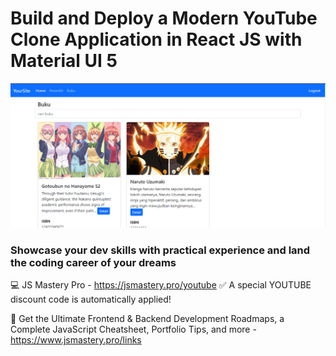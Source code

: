 # Build and Deploy a Modern YouTube Clone Application in React JS with Material UI 5

![YouTube](https://github.com/LuckyIndraEfendi/ekatalog-app/blob/main/thumbnail.png)

### Showcase your dev skills with practical experience and land the coding career of your dreams
💻 JS Mastery Pro - https://jsmastery.pro/youtube
✅ A special YOUTUBE discount code is automatically applied!

📙 Get the Ultimate Frontend & Backend Development Roadmaps, a Complete JavaScript Cheatsheet, Portfolio Tips, and more - https://www.jsmastery.pro/links
